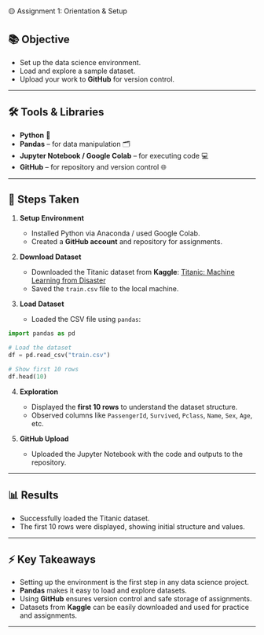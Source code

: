 🟡 Assignment 1: Orientation & Setup

## 📚 Objective

* Set up the data science environment.
* Load and explore a sample dataset.
* Upload your work to **GitHub** for version control.

---

## 🛠️ Tools & Libraries

* **Python** 🐍
* **Pandas** – for data manipulation 🗂️
* **Jupyter Notebook / Google Colab** – for executing code 💻
* **GitHub** – for repository and version control 🌐

---

## 🔹 Steps Taken

1. **Setup Environment**

   * Installed Python via Anaconda / used Google Colab.
   * Created a **GitHub account** and repository for assignments.

2. **Download Dataset**

   * Downloaded the Titanic dataset from **Kaggle**:
     [Titanic: Machine Learning from Disaster](https://www.kaggle.com/c/titanic/data)
   * Saved the `train.csv` file to the local machine.

3. **Load Dataset**

   * Loaded the CSV file using `pandas`:

```python
import pandas as pd

# Load the dataset
df = pd.read_csv("train.csv") 

# Show first 10 rows
df.head(10)
```

4. **Exploration**

   * Displayed the **first 10 rows** to understand the dataset structure.
   * Observed columns like `PassengerId`, `Survived`, `Pclass`, `Name`, `Sex`, `Age`, etc.

5. **GitHub Upload**

   * Uploaded the Jupyter Notebook with the code and outputs to the repository.

---

## 📊 Results

* Successfully loaded the Titanic dataset.
* The first 10 rows were displayed, showing initial structure and values.

---

## ⚡ Key Takeaways

* Setting up the environment is the first step in any data science project.
* **Pandas** makes it easy to load and explore datasets.
* Using **GitHub** ensures version control and safe storage of assignments.
* Datasets from **Kaggle** can be easily downloaded and used for practice and assignments.

---

